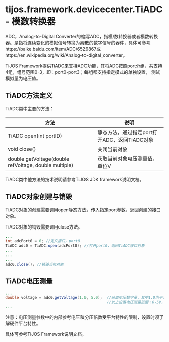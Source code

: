# tijos.framework.devicecenter.TiADC - 模数转换器

ADC，Analog-to-Digital Converter的缩写ADC，指模/数转换器或者模数转换器。是指将连续变化的模拟信号转换为离散的数字信号的器件，具体可参考https://baike.baidu.com/item/ADC/6529867或https://en.wikipedia.org/wiki/Analog-to-digital_converter。

TiJOS Framework提供TiADC来支持ADC功能，其将ADC按照port分组，共支持4组，组号范围0-3，即：port0-port3；每组都支持指定模式的单独设置， 测试模拟量为电压值。



## TiADC方法定义

TiADC类中主要的方法：

| 方法                                       | 说明                           |
| ---------------------------------------- | ---------------------------- |
| TiADC open(int portID)                   | 静态方法，通过指定port打开ADC，返回TiADC对象 |
| void close()                             | 关闭当前对象                       |
| double getVoltage(double refVoltage, double multiple) | 获取当前对象电压测量值，单位V              |

TiADC类中他方法的技术说明请参考TiJOS JDK framework说明文档。



## TiADC对象创建与销毁

TiADC对象的创建需要调用open静态方法，传入指定port参数，返回创建的接口对象。

TiADC对象的销毁需要调用close方法。

```java
...
int adcPort0 = 0; //定义接口，port0
TiADC adc0 = TiADC.open(adcPort0); //打开port0，返回TiADC接口对象
...
...
...
adc0.close(); //销毁当前对象
```



## TiADC电压测量

```java
...
double voltage = adc0.getVoltage(1.0, 5.0);  //获取电压数字量，其中1.0为平台内部参考电压， 5.0为分压										  //倍数，这部分与平台相关，需要根据平台特性设置。
                                             //以上设置电压测量范围：0-5V， 本例以TiKit-T600-											 //ESP8266A平台为例。
...
```

注意：电压测量参数中的内部参考电压和分压倍数受平台特性的限制，设置时须了解硬件平台特性。



具体可参考TiJOS Framework说明文档。